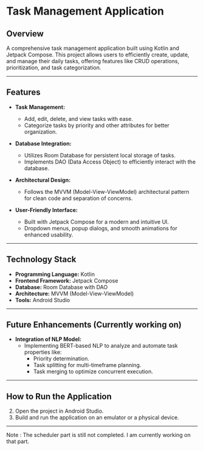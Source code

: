 # Task Management Application

## Overview
A comprehensive task management application built using Kotlin and Jetpack Compose. This project allows users to efficiently create, update, and manage their daily tasks, offering features like CRUD operations, prioritization, and task categorization.

---

## Features

- **Task Management:**
  - Add, edit, delete, and view tasks with ease.
  - Categorize tasks by priority and other attributes for better organization.

- **Database Integration:**
  - Utilizes Room Database for persistent local storage of tasks.
  - Implements DAO (Data Access Object) to efficiently interact with the database.

- **Architectural Design:**
  - Follows the MVVM (Model-View-ViewModel) architectural pattern for clean code and separation of concerns.

- **User-Friendly Interface:**
  - Built with Jetpack Compose for a modern and intuitive UI.
  - Dropdown menus, popup dialogs, and smooth animations for enhanced usability.

---

## Technology Stack

- **Programming Language:** Kotlin
- **Frontend Framework:** Jetpack Compose
- **Database:** Room Database with DAO
- **Architecture:** MVVM (Model-View-ViewModel)
- **Tools:** Android Studio

---

## Future Enhancements (Currently working on)

- **Integration of NLP Model:**
  - Implementing BERT-based NLP to analyze and automate task properties like:
    - Priority determination.
    - Task splitting for multi-timeframe planning.
    - Task merging to optimize concurrent execution.

---

## How to Run the Application

2. Open the project in Android Studio.
3. Build and run the application on an emulator or a physical device.

---

Note : The scheduler part is still not completed. I am currently working on that part. 
